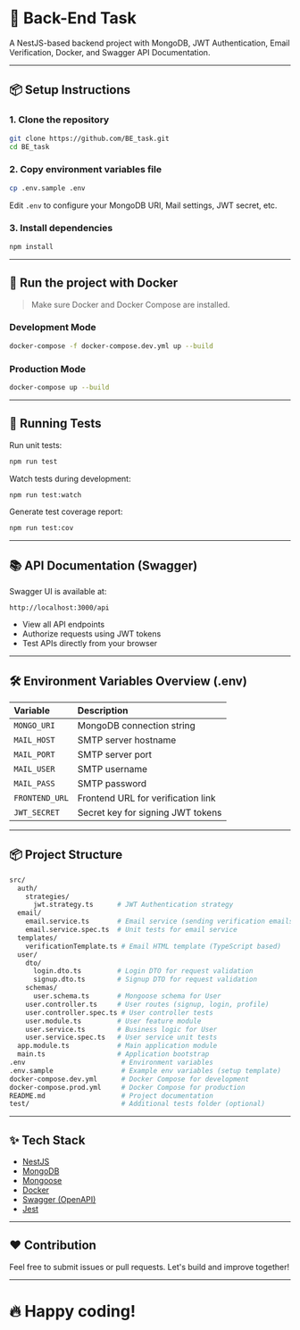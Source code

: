 # 🚀 Back-End Task

A NestJS-based backend project with MongoDB, JWT Authentication, Email Verification, Docker, and Swagger API Documentation.

---

## 📦 Setup Instructions

### 1. Clone the repository

```bash
git clone https://github.com/BE_task.git
cd BE_task
```

### 2. Copy environment variables file

```bash
cp .env.sample .env
```

Edit `.env` to configure your MongoDB URI, Mail settings, JWT secret, etc.

### 3. Install dependencies

```bash
npm install
```

---

## 🐳 Run the project with Docker

> Make sure Docker and Docker Compose are installed.

### Development Mode

```bash
docker-compose -f docker-compose.dev.yml up --build
```

### Production Mode

```bash
docker-compose up --build
```

---

## 🧪 Running Tests

Run unit tests:

```bash
npm run test
```

Watch tests during development:

```bash
npm run test:watch
```

Generate test coverage report:

```bash
npm run test:cov
```

---

## 📚 API Documentation (Swagger)

Swagger UI is available at:

```
http://localhost:3000/api
```

- View all API endpoints
- Authorize requests using JWT tokens
- Test APIs directly from your browser

---

## 🛠️ Environment Variables Overview (.env)

| Variable | Description |
|:---------|:------------|
| `MONGO_URI` | MongoDB connection string |
| `MAIL_HOST` | SMTP server hostname |
| `MAIL_PORT` | SMTP server port |
| `MAIL_USER` | SMTP username |
| `MAIL_PASS` | SMTP password |
| `FRONTEND_URL` | Frontend URL for verification link |
| `JWT_SECRET` | Secret key for signing JWT tokens |

---

## 📦 Project Structure

```bash
src/
  auth/
    strategies/
      jwt.strategy.ts      # JWT Authentication strategy
  email/
    email.service.ts       # Email service (sending verification emails)
    email.service.spec.ts  # Unit tests for email service
  templates/
    verificationTemplate.ts # Email HTML template (TypeScript based)
  user/
    dto/
      login.dto.ts         # Login DTO for request validation
      signup.dto.ts        # Signup DTO for request validation
    schemas/
      user.schema.ts       # Mongoose schema for User
    user.controller.ts     # User routes (signup, login, profile)
    user.controller.spec.ts # User controller tests
    user.module.ts         # User feature module
    user.service.ts        # Business logic for User
    user.service.spec.ts   # User service unit tests
  app.module.ts            # Main application module
  main.ts                  # Application bootstrap
.env                        # Environment variables
.env.sample                 # Example env variables (setup template)
docker-compose.dev.yml      # Docker Compose for development
docker-compose.prod.yml     # Docker Compose for production
README.md                   # Project documentation
test/                       # Additional tests folder (optional)
```

---

## ✨ Tech Stack

- [NestJS](https://nestjs.com/)
- [MongoDB](https://www.mongodb.com/)
- [Mongoose](https://mongoosejs.com/)
- [Docker](https://www.docker.com/)
- [Swagger (OpenAPI)](https://swagger.io/)
- [Jest](https://jestjs.io/)

---

## ❤️ Contribution

Feel free to submit issues or pull requests. Let's build and improve together!

---

# 🔥 Happy coding!

